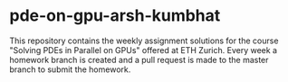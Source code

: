 # pde-on-gpu-arsh-kumbhat

This repository contains the weekly assignment solutions for the course "Solving PDEs in Parallel on GPUs" offered at ETH Zurich. Every week a homework branch is created and a pull request is made to the master branch to submit the homework.
